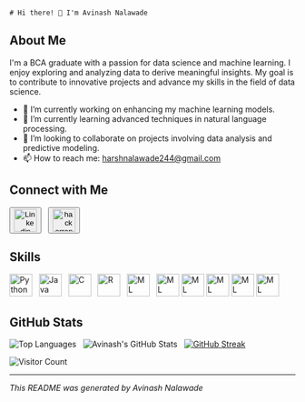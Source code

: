                                                                            # Hi there! 👋 I'm Avinash Nalawade

## About Me

I'm a BCA graduate with a passion for data science and machine learning. I enjoy exploring and analyzing data to derive meaningful insights. My goal is to contribute to innovative projects and advance my skills in the field of data science.

- 🔭 I’m currently working on enhancing my machine learning models.
- 🌱 I’m currently learning advanced techniques in natural language processing.
- 👯 I’m looking to collaborate on projects involving data analysis and predictive modeling.
- 📫 How to reach me: harshnalawade244@gmail.com

## Connect with Me

<a href="https://www.linkedin.com/in/avinash-nalawade-648b19278" target="_blank"><button class="image-button"><img src="https://cdn-icons-png.flaticon.com/128/3128/3128329.png" alt="Linkedin" width="40" height="40"></button></a> &nbsp;
  <a href="https://www.hackerrank.com/profile/harshnalawade244" target="_blank"><button class="image-button"><img src="https://upload.wikimedia.org/wikipedia/commons/thumb/4/40/HackerRank_Icon-1000px.png/900px-HackerRank_Icon-1000px.png" alt="hackerrank" width="40" height="40"></button></a>
    

## Skills

<img src="https://cdn-icons-png.flaticon.com/128/5968/5968350.png" alt="Python" width="40" height="40"> &nbsp; 
<img src="https://cdn-icons-png.flaticon.com/128/226/226777.png" alt="Java" width="40" height="40"> &nbsp; 
<img src="https://cdn-icons-png.flaticon.com/128/1628/1628182.png" alt="C" width="40" height="40"> &nbsp; 
<img src="https://cdn-icons-png.flaticon.com/128/2103/2103694.png" alt="R" width="40" height="40"> &nbsp; 
<img src="https://cdn-icons-png.flaticon.com/128/4616/4616734.png" alt="ML" width="40" height="40"> &nbsp; 
<img src="https://cdn-icons-png.flaticon.com/128/4492/4492311.png" alt="ML" width="40" height="40"> 
<img src="https://github.com/user-attachments/assets/fc556f97-3dc3-42e7-acae-d7cc6cb841ad" alt="ML" width="40" height="40">
<img src="https://github.com/user-attachments/assets/5d2b71e4-f441-4191-a19e-b5b32d32d44b" alt="ML" width="40" height="40">
<img src="https://github.com/user-attachments/assets/2f231982-69f9-480a-972b-b5dbaf0567eb" alt="ML" width="40" height="40">
<img src="https://github.com/user-attachments/assets/76ed46ab-2c88-4350-9ce3-8a470b7b53c4" alt="ML" width="40" height="40"> 

## GitHub Stats
![Top Languages](https://github-readme-stats.vercel.app/api/top-langs/?username=Avinash-1103&layout=compact&theme=radical) &nbsp;
![Avinash's GitHub Stats](https://github-readme-stats.vercel.app/api?username=Avinash-1103&show_icons=true&theme=radical) &nbsp; 
[![GitHub Streak](https://streak-stats.demolab.com/?user=Avinash-1103&theme=dark)](https://git.io/streak-stats)


![Visitor Count](https://profile-counter.glitch.me/Avinash-1103/count.svg)

---

*This README was generated by Avinash Nalawade*
